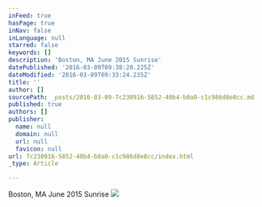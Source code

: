 ```yaml
---
inFeed: true
hasPage: true
inNav: false
inLanguage: null
starred: false
keywords: []
description: 'Boston, MA June 2015 Sunrise'
datePublished: '2016-03-09T09:38:20.225Z'
dateModified: '2016-03-09T09:33:24.235Z'
title: ''
author: []
sourcePath: _posts/2016-03-09-7c230916-5852-40b4-b0a0-c1c986d8e8cc.md
published: true
authors: []
publisher:
  name: null
  domain: null
  url: null
  favicon: null
url: 7c230916-5852-40b4-b0a0-c1c986d8e8cc/index.html
_type: Article

---
```

Boston, MA June 2015 Sunrise
![](https://the-grid-user-content.s3-us-west-2.amazonaws.com/c8b92b6e-c96b-4986-b929-e17def06e7cc.jpg)